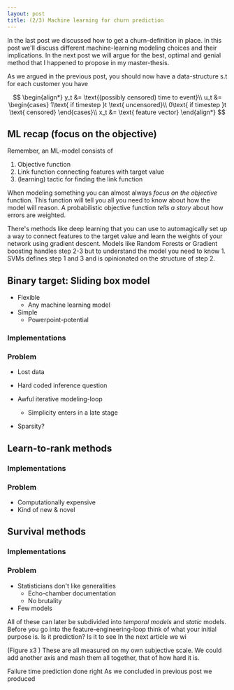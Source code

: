 ```yaml
---
layout: post
title: (2/3) Machine learning for churn prediction
---
```

In the last post we discussed how to get a churn-definition in place. In this post we'll discuss different  machine-learning modeling choices and their implications. In the next post we will argue for the best, optimal and genial method that I happened to propose in my master-thesis. 

As we argued in the previous post, you should now have a data-structure s.t for each customer you have

$$
\begin{align*}
y_t &= \text{(possibly censored) time to event}\\
u_t &= \begin{cases}
			1\text{ if timestep }t \text{ uncensored}\\
			0\text{ if timestep }t \text{ censored}  
		\end{cases}\\
x_t &= \text{ feature vector}
\end{align*}
$$

## ML recap (focus on the objective)
Remember, an ML-model consists of

1. Objective function 
2. Link function connecting features with target value
3. (learning) tactic for finding the link function

When modeling something you can almost always *focus on the objective* function. This function will tell you all you need to know about how the model will reason. A probabilistic objective function *tells a story* about how errors are weighted.

There's methods like deep learning that you can use to automagically set up a way to connect features to the target value and learn the weights of your network using gradient descent. Models like Random Forests or Gradient boosting handles step 2-3 but to understand the model you need to know 1. SVMs defines step 1 and 3 and is opinionated on the structure of step 2. 

## Binary target: Sliding box model
* Flexible
	* Any machine learning model
* Simple
	* Powerpoint-potential

### Implementations

### Problem

* Lost data
* Hard coded inference question

* Awful iterative modeling-loop
	* Simplicity enters in a late stage
* Sparsity?

## Learn-to-rank methods

### Implementations

### Problem

* Computationally expensive
* Kind of new & novel

## Survival methods

### Implementations

### Problem

* Statisticians don't like generalities
	* Echo-chamber documentation
	* No brutality
* Few models

All of these can later be subdivided into *temporal models* and *static* models. Before you go into the feature-engineering-loop think of what your initial purpose is.  Is it prediction? Is it to see  In the next article we wi

(Figure x3 )
These are all measured on my own subjective scale. We could add another axis and mash them all together, that of how hard it is. 


Failure time prediction done right
As we concluded in previous post we produced 
